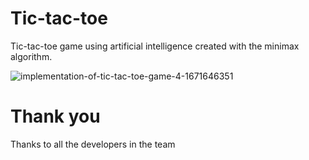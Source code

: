 # Tic-tac-toe

Tic-tac-toe game using artificial intelligence created with the minimax algorithm.

![implementation-of-tic-tac-toe-game-4-1671646351](https://github.com/nsenasabirli/Tic-tac-toe/assets/72200463/c0703571-c3fa-46f3-8fb7-a2e82b868ade)

# Thank you

Thanks to all the developers in the team
